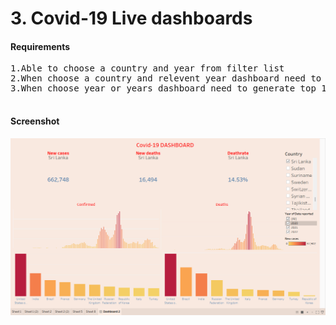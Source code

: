 # 3.  Covid-19 Live dashboards
  #### Requirements
<pre>
1.Able to choose a country and year from filter list
2.When choose a country and relevent year dashboard need to  automatically generate weekly comfirmed and death counts.
3.When choose year or years dashboard need to generate top 10 countries based on confirmed and death counts

</pre>
#### Screenshot
<img src="https://github.com/FathirAMM/My-Tableau-Dashboard-projects/blob/main/covid19%20dashboard/Screenshot%20(63).png" />
  

